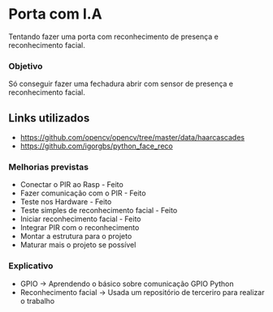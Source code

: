 # Porta com I.A

Tentando fazer uma porta com reconhecimento de presença e reconhecimento facial.

### Objetivo

Só conseguir fazer uma fechadura abrir com sensor de presença e reconhecimento facial.

## Links utilizados

* https://github.com/opencv/opencv/tree/master/data/haarcascades
* https://github.com/igorgbs/python_face_reco

### Melhorias previstas

* Conectar o PIR ao Rasp - Feito
* Fazer comunicação com o PIR - Feito
* Teste nos Hardware - Feito
* Teste simples de reconhecimento facial - Feito
* Iniciar reconhecimento facial - Feito
* Integrar PIR com o reconhecimento
* Montar a estrutura para o projeto
* Maturar mais o projeto se possível

### Explicativo

* GPIO -> Aprendendo o básico sobre comunicação GPIO Python
* Reconhecimento facial -> Usada um repositório de terceriro para realizar o trabalho